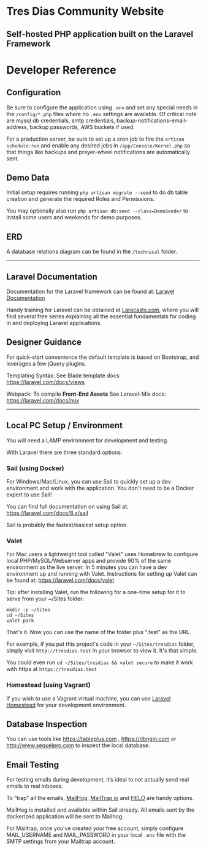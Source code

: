 # Tres Dias Community Website

## Self-hosted PHP application built on the Laravel Framework


# Developer Reference

## Configuration

Be sure to configure the application using `.env` and set any special needs in the `/config/*.php` files where no `.env` settings are available. Of critical note are mysql db credentials, smtp credentials, backup-notifications-email-address, backup passwords, AWS buckets if used.

For a production server, be sure to set up a cron job to fire the `artisan schedule:run` and enable any desired jobs in `/app/Console/Kernel.php` so that things like backups and prayer-wheel notifications are automatically sent.

## Demo Data

Initial setup requires running `php artisan migrate --seed` to do db table creation and generate the required Roles and Permissions.

You may optionally also run `php artisan db:seed --class=DemoSeeder` to install some users and weekends for demo purposes.

## ERD
A database relations diagram can be found in the `/technical` folder.

--- 

## Laravel Documentation

Documentation for the Laravel framework can be found at: [Laravel Documentation](https://laravel.com/docs)

Handy training for Laravel can be obtained at [Laracasts.com](https://laracasts.com), where you will find several free series explaining all the essential fundamentals for coding in and deploying Laravel applications.


## Designer Guidance

For quick-start convenience the default template is based on Bootstrap, and leverages a few jQuery plugins.

Templating Syntax: See Blade template docs: https://laravel.com/docs/views

Webpack: To compile **Front-End Assets** See Laravel-Mix docs: https://laravel.com/docs/mix

---

## Local PC Setup / Environment

You will need a LAMP environment for development and testing.

With Laravel there are three standard options:

### Sail (using Docker)

For Windows/Mac/Linux, you can use Sail to quickly set up a dev environment and work with the application. You don't need to be a Docker expert to use Sail! 

You can find full documentation on using Sail at: https://laravel.com/docs/8.x/sail

Sail is probably the fastest/easiest setup option.


### Valet
For Mac users a lightweight tool called "Valet" uses Homebrew to configure local PHP/MySQL/Webserver apps and provide 90% of the same environment as the live server. In 5 minutes you can have a dev environment up and running with Valet. Instructions for setting up Valet can be found at: https://laravel.com/docs/valet

Tip: after installing Valet, run the following for a one-time setup for it to serve from your ~/Sites folder:

```
mkdir -p ~/Sites
cd ~/Sites
valet park
```

That's it. Now you can use the name of the folder plus ".test" as the URL. 

For example, if you put this project's code in your `~/Sites/tresdias` folder, simply visit `http://tresdias.test` in your browser to view it. It's that simple.

You could even run `cd ~/Sites/tresdias && valet secure` to make it work with https at `https://tresdias.test`


### Homestead (using Vagrant)

If you wish to use a Vagrant virtual machine, you can use [Laravel Homestead](https://laravel.com/docs/homestead) for your development environment.


## Database Inspection

You can use tools like https://tableplus.com , https://dbngin.com or http://www.sequelpro.com to inspect the local database.


## Email Testing
For testing emails during development, it’s ideal to not actually send real emails to real inboxes. 

To “trap” all the emails, [MailHog](https://github.com/mailhog/MailHog), [MailTrap.io](https://mailtrap.io) and [HELO](https://usehelo.com/) are handy options.

MailHog is installed and available within Sail already. All emails sent by the dockerized application will be sent to Mailhog.

For Mailtrap, once you've created your free account, simply configure MAIL_USERNAME and MAIL_PASSWORD in your local `.env` file with the SMTP settings from your Mailtrap account.
